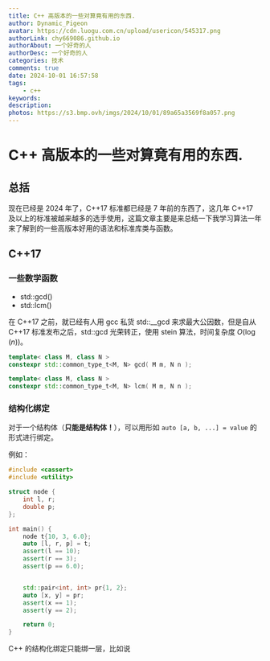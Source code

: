 ```yaml
---
title: C++ 高版本的一些对算竟有用的东西.
author: Dynamic_Pigeon
avatar: https://cdn.luogu.com.cn/upload/usericon/545317.png
authorLink: chy669086.github.io
authorAbout: 一个好奇的人
authorDesc: 一个好奇的人
categories: 技术
comments: true
date: 2024-10-01 16:57:58
tags:
    - c++
keywords:
description:
photos: https://s3.bmp.ovh/imgs/2024/10/01/89a65a3569f8a057.png
---
```

# C++ 高版本的一些对算竟有用的东西.
## 总括
现在已经是 2024 年了，C++17 标准都已经是 7 年前的东西了，这几年 C++17 及以上的标准被越来越多的选手使用，这篇文章主要是来总结一下我学习算法一年来了解到的一些高版本好用的语法和标准库类与函数。

## C++17
### 一些数学函数

- std::gcd()
- std::lcm()

在 C++17 之前，就已经有人用 gcc 私货 std::__gcd 来求最大公因数，但是自从 C++17 标准发布之后，std::gcd 光荣转正，使用 stein 算法，时间复杂度 $O(\log(n))$。
```c++
template< class M, class N >
constexpr std::common_type_t<M, N> gcd( M m, N n );

template< class M, class N >
constexpr std::common_type_t<M, N> lcm( M m, N n );
```

### 结构化绑定
对于一个结构体（**只能是结构体！**），可以用形如 `auto [a, b, ...] = value` 的形式进行绑定。

例如：
```c++
#include <cassert>
#include <utility>

struct node {
    int l, r;
    double p;
};

int main() {
    node t{10, 3, 6.0};
    auto [l, r, p] = t;
    assert(l == 10);
    assert(r == 3);
    assert(p == 6.0);


    std::pair<int, int> pr{1, 2};
    auto [x, y] = pr;
    assert(x == 1);
    assert(y == 2);

    return 0;
}
```
C++ 的结构化绑定只能绑一层，比如说